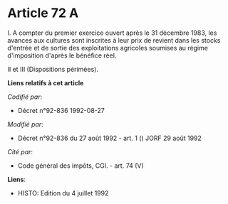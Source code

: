 # Article 72 A

I. A compter du premier exercice ouvert après le 31 décembre 1983, les avances aux cultures sont inscrites à leur prix de
revient dans les stocks d'entrée et de sortie des exploitations agricoles soumises au régime d'imposition d'après le bénéfice
réel.

II et III (Dispositions périmées).

**Liens relatifs à cet article**

_Codifié par_:

  - Décret n°92-836 1992-08-27

_Modifié par_:

  - Décret n°92-836 du 27 août 1992 - art. 1 () JORF 29 août 1992

_Cité par_:

  - Code général des impôts, CGI. - art. 74 (V)

**Liens**:

  - HISTO: Edition du 4 juillet 1992
